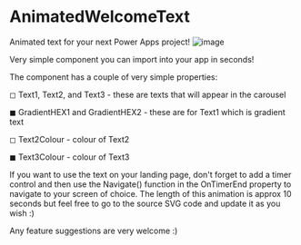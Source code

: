 # AnimatedWelcomeText
Animated text for your next Power Apps project!
![image](https://user-images.githubusercontent.com/86930618/224035064-f59e4434-5ec1-48ee-8621-fc1f9d0c32d2.png)

Very simple component you can import into your app in seconds!

The component has a couple of very simple properties:

◻ Text1, Text2, and Text3 - these are texts that will appear in the carousel

◼ GradientHEX1 and GradientHEX2 - these are for Text1 which is gradient text

◻ Text2Colour - colour of Text2

◼ Text3Colour - colour of Text3

If you want to use the text on your landing page, don't forget to add a timer control and then use the Navigate() function in the OnTimerEnd property to navigate to your screen of choice. The length of this animation is approx 10 seconds but feel free to go to the source SVG code and update it as you wish :)

Any feature suggestions are very welcome :)

